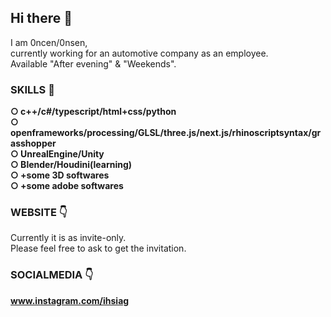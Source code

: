 ## Hi there 👋  

I am 0ncen/0nsen,  
currently working for an automotive company as an employee.  
Available "After evening" & "Weekends".

### SKILLS 🧭  
  
**○ c++/c#/typescript/html+css/python**  
**○ openframeworks/processing/GLSL/three.js/next.js/rhinoscriptsyntax/grasshopper**  
**○ UnrealEngine/Unity**  
**○ Blender/Houdini(learning)**  
**○ +some 3D softwares**  
**○ +some adobe softwares**  
  
### WEBSITE 👇  
<!-- **https://gaishikudo.com** (currently I have another... Please let me know if you need) -->
Currently it is as invite-only.  
Please feel free to ask to get the invitation.

### SOCIALMEDIA 👇  
**www.instagram.com/ihsiag**

<!-- **ihsiag/ihsiag** is a ✨ _special_ ✨ repository because its `README.md` (this file) appears on your GitHub profile.

Here are some ideas to get you started:

- 🔭 I’m currently working on ...
- 🌱 I’m currently learning ...
- 👯 I’m looking to collaborate on ...
- 🤔 I’m looking for help with ...
- 💬 Ask me about ...
- 📫 How to reach me: ...
- 😄 Pronouns: ...
- ⚡ Fun fact: ...
 -->
